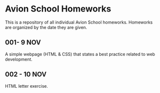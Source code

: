# Avion School Homeworks
This is a repository of all individual Avion School homeworks. Homeworks are organized by the date they are given.

## 001- 9 NOV
A simple webpage (HTML & CSS) that states a best practice related to web development.
## 002 - 10 NOV
HTML letter exercise.